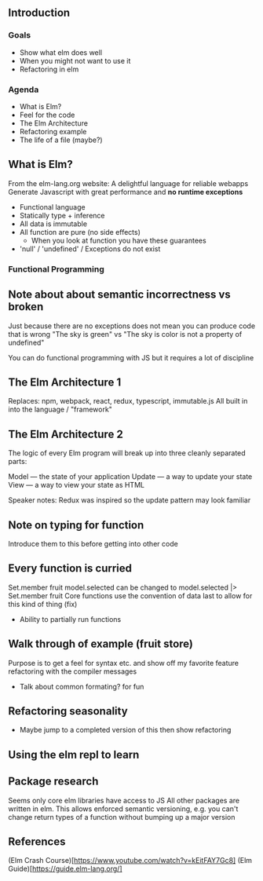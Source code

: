 ## Introduction
### Goals
- Show what elm does well
- When you might not want to use it
- Refactoring in elm

### Agenda
- What is Elm?
- Feel for the code
- The Elm Architecture
- Refactoring example
- The life of a file (maybe?)

## What is Elm?
From the elm-lang.org website:
A delightful language for reliable webapps
Generate Javascript with great performance and **no runtime exceptions**

- Functional language
- Statically type + inference
- All data is immutable
- All function are pure (no side effects)
	- When you look at function you have these guarantees
- 'null' / 'undefined' / Exceptions do not exist

### Functional Programming
## Note about about semantic incorrectness vs broken
Just because there are no exceptions does not mean you can produce code that is wrong
"The sky is green" vs "The sky is color is not a property of undefined"

You can do functional programming with JS but it requires a lot of discipline 

## The Elm Architecture 1
Replaces: npm, webpack, react, redux, typescript, immutable.js
All built in into the language / "framework"

## The Elm Architecture 2
The logic of every Elm program will break up into three cleanly separated parts:

Model — the state of your application
Update — a way to update your state
View — a way to view your state as HTML

Speaker notes:
Redux was inspired so the update pattern may look familiar

## Note on typing for function
Introduce them to this before getting into other code

## Every function is curried 
Set.member fruit model.selected
can be changed to model.selected |> Set.member fruit
Core functions use the convention of data last to allow for this kind of thing (fix)
- Ability to partially run functions

## Walk through of example (fruit store)
Purpose is to get a feel for syntax etc. and show off my favorite feature refactoring with the compiler messages

- Talk about common formating? for fun

## Refactoring seasonality
- Maybe jump to a completed version of this then show refactoring

## Using the elm repl to learn

## Package research
Seems only core elm libraries have access to JS
All other packages are written in elm. This allows enforced semantic versioning, e.g. you can't change return types of a function without bumping up a major version

## References
(Elm Crash Course)[https://www.youtube.com/watch?v=kEitFAY7Gc8]
(Elm Guide)[https://guide.elm-lang.org/]
